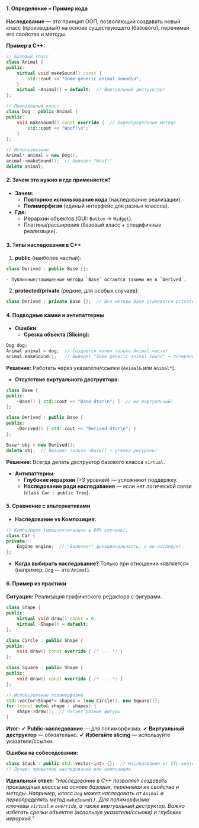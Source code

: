 #### **1. Определение + Пример кода**
**Наследование** — это принцип ООП, позволяющий создавать новый класс (производный) на основе существующего (базового), перенимая его свойства и методы.

**Пример в C++:**
```cpp
// Базовый класс
class Animal {
public:
    virtual void makeSound() const {
        std::cout << "Some generic animal sound\n";
    }
    virtual ~Animal() = default;  // Виртуальный деструктор!
};

// Производный класс
class Dog : public Animal {
public:
    void makeSound() const override {  // Переопределение метода
        std::cout << "Woof!\n";
    }
};

// Использование
Animal* animal = new Dog();
animal->makeSound();  // Выведет "Woof!"
delete animal;
```

#### **2. Зачем это нужно и где применяется?**
- **Зачем:**
	- **Повторное использование кода** (наследование реализации).
	- **Полиморфизм** (единый интерфейс для разных классов).
- **Где:**
	- Иерархии объектов (GUI: `Button` → `Widget`).
	- Плагины/расширения (базовый класс + специфичные реализации).

#### **3. Типы наследования в C++**
1. **public** (наиболее частый):
```cpp
class Derived : public Base {};
```
	- Публичные/защищенные методы `Base` остаются такими же в `Derived`.

2. **protected/private** (редкие, для особых случаев):
```cpp
class Derived : private Base {};  // Все методы Base становятся private в Derived.
```

#### **4. Подводные камни и антипаттерны**
- **Ошибки:**
	- **Срезка объекта (Slicing):**
```cpp
Dog dog;
Animal animal = dog;  // Создается копия только Animal-части!
animal.makeSound();   // Выведет "Some generic animal sound" — потеряли полиморфизм.
```
**Решение:** Работать через указатели/ссылки (`Animal&` или `Animal*`).

- **Отсутствие виртуального деструктора:**
```cpp
class Base {
public:
    ~Base() { std::cout << "Base dtor\n"; }  // Не виртуальный!
};

class Derived : public Base {
public:
    ~Derived() { std::cout << "Derived dtor\n"; }
};

Base* obj = new Derived();
delete obj;  // Вызовет только ~Base() — утечка ресурсов!
```
**Решение:** Всегда делать деструктор базового класса `virtual`.

- **Антипаттерны:**
	- **Глубокие иерархии** (>3 уровней) — усложняют поддержку.
	- **Наследование ради наследования** — если нет логической связи (`class Car : public Tree`).

#### **5. Сравнение с альтернативами**
- **Наследование vs Композиция:**
```cpp
// Композиция (предпочтительна в 80% случаев):
class Car {
private:
	Engine engine;  // "Включает" функциональность, а не наследует.
};
```
- **Когда выбирать наследование?**
  Только при отношении «является» (например, `Dog` — это `Animal`).

#### **6. Пример из практики**
**Ситуация:** Реализация графического редактора с фигурами.
```cpp
class Shape {
public:
    virtual void draw() const = 0;
    virtual ~Shape() = default;
};

class Circle : public Shape {
public:
    void draw() const override { /* ... */ }
};

class Square : public Shape {
public:
    void draw() const override { /* ... */ }
};

// Использование полиморфизма
std::vector<Shape*> shapes = {new Circle(), new Square()};
for (const auto& shape : shapes) {
    shape->draw();  // Рисует разные фигуры
}
```

**Итог:**
✔ **Public-наследование** — для полиморфизма.
✔ **Виртуальный деструктор** — обязательно.
✔ **Избегайте slicing** — используйте указатели/ссылки.

**Ошибка на собеседовании:**
```cpp
class Stack : public std::vector<int> {};  // Наследование от STL-контейнера — антипаттерн!
// Лучше: приватное наследование или композиция.
```

**Идеальный ответ:**
_"Наследование в C++ позволяет создавать производные классы на основе базовых, перенимая их свойства и методы. Например, класс `Dog` может наследовать от `Animal` и переопределять метод `makeSound()`. Для полиморфизма ключевы `virtual` и `override`, а также виртуальный деструктор. Важно избегать срезки объектов (используя указатели/ссылки) и глубоких иерархий."_
